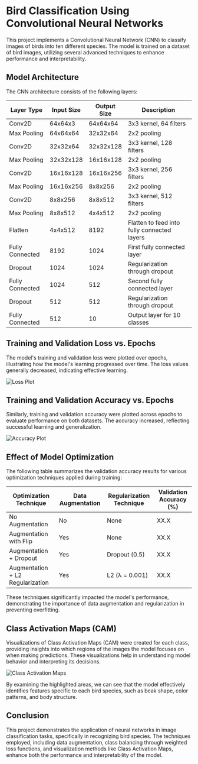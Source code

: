 # Bird Classification Using Convolutional Neural Networks

This project implements a Convolutional Neural Network (CNN) to classify images of birds into ten different species. The model is trained on a dataset of bird images, utilizing several advanced techniques to enhance performance and interpretability.

## Model Architecture

The CNN architecture consists of the following layers:

| Layer Type          | Input Size | Output Size      | Description                              |
|---------------------|------------|------------------|------------------------------------------|
| Conv2D              | 64x64x3    | 64x64x64         | 3x3 kernel, 64 filters                  |
| Max Pooling         | 64x64x64   | 32x32x64         | 2x2 pooling                              |
| Conv2D              | 32x32x64   | 32x32x128        | 3x3 kernel, 128 filters                 |
| Max Pooling         | 32x32x128  | 16x16x128        | 2x2 pooling                              |
| Conv2D              | 16x16x128  | 16x16x256        | 3x3 kernel, 256 filters                 |
| Max Pooling         | 16x16x256  | 8x8x256          | 2x2 pooling                              |
| Conv2D              | 8x8x256    | 8x8x512          | 3x3 kernel, 512 filters                 |
| Max Pooling         | 8x8x512    | 4x4x512          | 2x2 pooling                              |
| Flatten             | 4x4x512    | 8192             | Flatten to feed into fully connected layers |
| Fully Connected      | 8192       | 1024             | First fully connected layer              |
| Dropout             | 1024       | 1024             | Regularization through dropout           |
| Fully Connected      | 1024       | 512              | Second fully connected layer             |
| Dropout             | 512        | 512              | Regularization through dropout           |
| Fully Connected      | 512        | 10               | Output layer for 10 classes              |

## Training and Validation Loss vs. Epochs

The model's training and validation loss were plotted over epochs, illustrating how the model's learning progressed over time. The loss values generally decreased, indicating effective learning. 

![Loss Plot](path_to_loss_plot.png)  <!-- Replace with your actual image path -->

## Training and Validation Accuracy vs. Epochs

Similarly, training and validation accuracy were plotted across epochs to evaluate performance on both datasets. The accuracy increased, reflecting successful learning and generalization.

![Accuracy Plot](path_to_accuracy_plot.png)  <!-- Replace with your actual image path -->

## Effect of Model Optimization

The following table summarizes the validation accuracy results for various optimization techniques applied during training:

| Optimization Technique        | Data Augmentation | Regularization Technique | Validation Accuracy (%) |
|-------------------------------|-------------------|--------------------------|-------------------------|
| No Augmentation                | No                | None                     | XX.X                    |
| Augmentation with Flip        | Yes               | None                     | XX.X                    |
| Augmentation + Dropout        | Yes               | Dropout (0.5)           | XX.X                    |
| Augmentation + L2 Regularization | Yes               | L2 (λ = 0.001)          | XX.X                    |

These techniques significantly impacted the model's performance, demonstrating the importance of data augmentation and regularization in preventing overfitting.

## Class Activation Maps (CAM)

Visualizations of Class Activation Maps (CAM) were created for each class, providing insights into which regions of the images the model focuses on when making predictions. These visualizations help in understanding model behavior and interpreting its decisions.

![Class Activation Maps](path_to_cam_visualization.png)  <!-- Replace with your actual image path -->

By examining the highlighted areas, we can see that the model effectively identifies features specific to each bird species, such as beak shape, color patterns, and body structure.

## Conclusion

This project demonstrates the application of neural networks in image classification tasks, specifically in recognizing bird species. The techniques employed, including data augmentation, class balancing through weighted loss functions, and visualization methods like Class Activation Maps, enhance both the performance and interpretability of the model.
